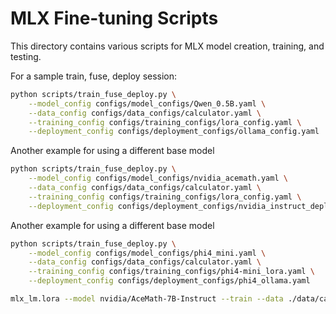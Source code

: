 # MLX Fine-tuning Scripts

This directory contains various scripts for MLX model creation, training, and testing.

For a sample train, fuse, deploy session:

```bash
python scripts/train_fuse_deploy.py \
    --model_config configs/model_configs/Qwen_0.5B.yaml \
    --data_config configs/data_configs/calculator.yaml \
    --training_config configs/training_configs/lora_config.yaml \
    --deployment_config configs/deployment_configs/ollama_config.yaml
```

Another example for using a different base model

```bash
python scripts/train_fuse_deploy.py \
    --model_config configs/model_configs/nvidia_acemath.yaml \
    --data_config configs/data_configs/calculator.yaml \
    --training_config configs/training_configs/lora_config.yaml \
    --deployment_config configs/deployment_configs/nvidia_instruct_deploy.yaml
```

Another example for using a different base model

```bash
python scripts/train_fuse_deploy.py \
    --model_config configs/model_configs/phi4_mini.yaml \
    --data_config configs/data_configs/calculator.yaml \
    --training_config configs/training_configs/phi4-mini_lora.yaml \
    --deployment_config configs/deployment_configs/phi4_ollama.yaml
```



```bash
mlx_lm.lora --model nvidia/AceMath-7B-Instruct --train --data ./data/calculator --learning-rate 1e-4 --iters 20 --fine-tune-type full --adapter-path ./adapters/nvidia/AceMath-7B-Instruct_calculator_20250301_102505
```